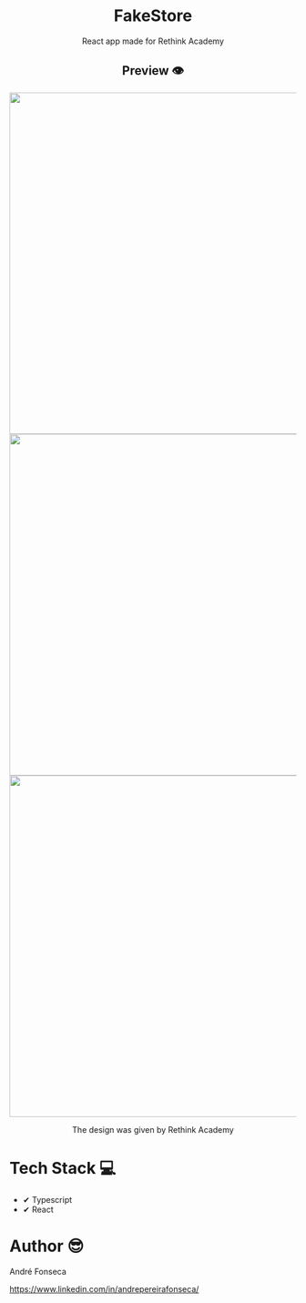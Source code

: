 <h1 align="center">
  FakeStore
</h1>

<div align="center">
  <p>React app made for Rethink Academy</p>
</div>

<h2 align="center">
  Preview 👁
</h2>

<div align="center">
  <img src="https://github.com/andrepfonseca/fakestorereact/assets/124913198/24c1546a-2ce1-4d22-a411-74ade91239ef" width="600px"/>
 <img src="https://github.com/andrepfonseca/fakestorereact/assets/124913198/a7e6af67-ae25-4342-9b31-5b9ca33736b7" width="600px"/>
 <img src="https://github.com/andrepfonseca/fakestorereact/assets/124913198/17e109df-adef-4b6b-ab6e-7534a35e693a" width="600px"/>
</div>
<div align="center">
  <p>The design was given by Rethink Academy</p>
</div>


# Tech Stack 💻
 - ✔ Typescript
 - ✔ React

# Author 😎

André Fonseca

https://www.linkedin.com/in/andrepereirafonseca/
